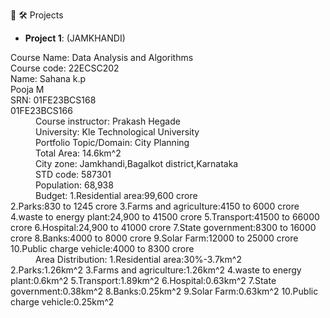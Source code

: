 👋
 🛠️ Projects
- **Project 1**: (JAMKHANDI)

<dl>
<dt>Course Name:
  Data Analysis and Algorithms</dt>

<dt>Course code:
    22ECSC202</dd>
<dt>Name:
    Sahana k.p</dt>
    Pooja M</dt>
<dt>SRN:
    01FE23BCS168</dt>
    01FE23BCS166</dt>
<dd>Course instructor:
     Prakash Hegade</dd>
<dd>University:
     Kle Technological University</dd>
<dd>Portfolio Topic/Domain:
     City Planning</dd>
<dd>Total Area:
      14.6km^2</dd>
<dd>City zone:
      Jamkhandi,Bagalkot district,Karnataka</dd>
<dd>STD code:
      587301</dd>
     <dd>Population:
     68,938</dd>
 <dd>Budget:
     1.Residential area:99,600 crore</dd>
     2.Parks:830 to 1245 crore</dd>
     3.Farms and agriculture:4150 to 6000 crore</dd>
     4.waste to energy plant:24,900 to 41500 crore</dd>
     5.Transport:41500 to 66000 crore</dd>
     6.Hospital:24,900 to 41000 crore</dd>
     7.State government:8300 to 16000 crore</dd>
     8.Banks:4000 to 8000 crore</dd>
     9.Solar Farm:12000 to 25000 crore</dd>
     10.Public charge vehicle:4000 to 8300 crore</dd>
<dd>Area Distribution:
     1.Residential area:30%-3.7km^2</dd>
     2.Parks:1.26km^2</dd>
     3.Farms and agriculture:1.26km^2</dd>
     4.waste to energy plant:0.6km^2</dd>
     5.Transport:1.89km^2</dd>
     6.Hospital:0.63km^2</dd>
     7.State government:0.38km^2</dd>
     8.Banks:0.25km^2</dd>
     9.Solar Farm:0.63km^2</dd>
     10.Public charge vehicle:0.25km^2 </dd>
